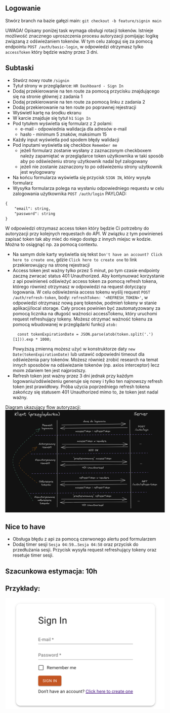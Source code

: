 ## Logowanie

Stwórz branch na bazie gałęzi main:
`git checkout -b feature/signin main`

UWAGA!
Opisany poniżej task wymaga obsługi rotacji tokenów.
Istnieje możliwość znacznego uproszczenia procesu autoryzacji pomijając logikę związaną z odświeżaniem tokenów.
W tym celu zaloguj się za pomocą endpointu `POST /auth/basic-login`, w odpowiedzi otrzymasz tylko `accessToken` który będzie ważny przez 3 dni.

## Subtaski

- Stwórz nowy route `/signin`
- Tytuł strony w przeglądarce: `HR Dashboard - Sign In`
- Dodaj przekierowanie na ten route za pomocą przycisku znajdującego się na stronie głównej z zadania 1
- Dodaj przekierowanie na ten route za pomocą linku z zadania 2
- Dodaj przekierowanie na ten route po poprawnej rejestracji
- Wyświetl kartę na środku ekranu
- W karcie znajduje się tytuł `h1` `Sign In`
- Pod tytułem wyświetla się formularz z 2 polami:
  - e-mail - odpowiednia walidacja dla adresów e-mail
  - hasło - minimum 5 znaków, maksimum 15
- Każdy input wyświetla pod spodem błędy walidacji
- Pod inputami wyświetla się checkbox `Remember me`
  - jeżeli formularz zostanie wysłany z zaznaczonym checkboxem należy zapamiętać w przeglądarce token użytkownika w taki sposób aby po odświeżeniu strony użytkownik nadal był zalogowany
  - jeżeli nie zostanie zaznaczony to po odświeżeniu strony użytkownik jest wylogowany
- Na końcu formularza wyświetla się przycisk `SIGN IN`, który wysyła formularz
- Wysyłka formularza polega na wysłaniu odpowiedniego requestu w celu zalogowania użytkownika
  `POST /auth/login`
  PAYLOAD:

```
{
    "email": string,
    "password": string
}
```

W odpowiedzi otrzymasz access token który będzie Ci potrzebny do autoryzacji przy kolejnych requestach do API.
W związku z tym powinieneś zapisać token tak aby mieć do niego dostęp z innych miejsc w kodzie. Można to osiągnąć np. za pomocą contextu.

- Na samym dole karty wyświetla się tekst `Don't have an account? Click here to create one`, gdzie `Click here to create one` to link przekierowujący na stronę rejestracji
- Access token jest ważny tylko przez 5 minut, po tym czasie endpointy zaczną zwracać status 401 Unauthorized.
  Aby kontynuować korzystanie z api powinieneś odświeżyć access token za pomocą refresh tokena, którego również otrzymasz w odpowiedzi na request dotyczący logowania. W celu odświeżenia access tokenu wyślij request `POST /auth/refresh-token`, body: `refreshToken: '<REFRESH_TOKEN>'`, w odpowiedzi otrzymasz nową parę tokenów, podmień tokeny w stanie aplikacji/local storage. Cały proces powinien być zautomatyzowany za pomocą licznika na długość ważności accessTokenu, który uruchomi request refreshujący tokeny. Możesz otrzymać ważność tokenu za pomocą wbudowanej w przeglądarki funkcji `atob:`
  ```tsx
    const tokenExpirationDate = JSON.parse(atob(token.split('.')[1])).exp * 1000;
  ```
  Powyższą zmienną możesz użyć w konstruktorze daty `new Date(tokenExpirationDate)` lub ustawić odpowiedni timeout dla odświeżenia pary tokenów.
  Możesz również zrobić research na temat innych sposobów na odświeżanie tokenów (np. axios interceptor) lecz moim zdaniem ten jest najprostszy.
- Refresh token jest ważny przez 3 dni jednak przy każdym logowaniu/odświeżeniu generuje się nowy i tylko ten najnowszy refresh token jest prawidłowy. Próba użycia poprzedniego refresh tokena zakończy się statusem 401 Unauthorized mimo to, że token jest nadal ważny.

Diagram ukazujący flow autoryzacji:
![Auth flow](./auth-flow.png "Auth flow")

## Nice to have

- Obsługa błędu z api za pomocą czerwonego alertu pod formularzem
- Dodaj timer sesji `Sesja 04:59`...`Sesja 04:58` oraz przycisk do przedłużania sesji. Przycisk wysyła request refreshujący tokeny oraz resetuje timer sesji.

## Szacunkowa estymacja: 10h


## Przykłady:

![Sign in](./sign-in.png "Sign in")
